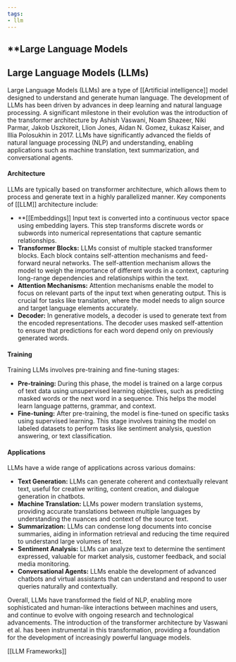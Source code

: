 ```yaml
---
tags: 
- llm
---
```


## **Large Language Models

## Large Language Models (LLMs)

Large Language Models (LLMs) are a type of [[Artificial intelligence]] model designed to understand and generate human language. The development of LLMs has been driven by advances in deep learning and natural language processing. A significant milestone in their evolution was the introduction of the transformer architecture by Ashish Vaswani, Noam Shazeer, Niki Parmar, Jakob Uszkoreit, Llion Jones, Aidan N. Gomez, Łukasz Kaiser, and Illia Polosukhin in 2017. LLMs have significantly advanced the fields of natural language processing (NLP) and understanding, enabling applications such as machine translation, text summarization, and conversational agents.

#### Architecture

LLMs are typically based on transformer architecture, which allows them to process and generate text in a highly parallelized manner. Key components of [[LLM]] architecture include:

- **[[Embeddings]] Input text is converted into a continuous vector space using embedding layers. This step transforms discrete words or subwords into numerical representations that capture semantic relationships.
- **Transformer Blocks:** LLMs consist of multiple stacked transformer blocks. Each block contains self-attention mechanisms and feed-forward neural networks. The self-attention mechanism allows the model to weigh the importance of different words in a context, capturing long-range dependencies and relationships within the text.
- **Attention Mechanisms:** Attention mechanisms enable the model to focus on relevant parts of the input text when generating output. This is crucial for tasks like translation, where the model needs to align source and target language elements accurately.
- **Decoder:** In generative models, a decoder is used to generate text from the encoded representations. The decoder uses masked self-attention to ensure that predictions for each word depend only on previously generated words.

#### Training

Training LLMs involves pre-training and fine-tuning stages:

- **Pre-training:** During this phase, the model is trained on a large corpus of text data using unsupervised learning objectives, such as predicting masked words or the next word in a sequence. This helps the model learn language patterns, grammar, and context.
- **Fine-tuning:** After pre-training, the model is fine-tuned on specific tasks using supervised learning. This stage involves training the model on labeled datasets to perform tasks like sentiment analysis, question answering, or text classification.

#### Applications

LLMs have a wide range of applications across various domains:

- **Text Generation:** LLMs can generate coherent and contextually relevant text, useful for creative writing, content creation, and dialogue generation in chatbots.
- **Machine Translation:** LLMs power modern translation systems, providing accurate translations between multiple languages by understanding the nuances and context of the source text.
- **Summarization:** LLMs can condense long documents into concise summaries, aiding in information retrieval and reducing the time required to understand large volumes of text.
- **Sentiment Analysis:** LLMs can analyze text to determine the sentiment expressed, valuable for market analysis, customer feedback, and social media monitoring.
- **Conversational Agents:** LLMs enable the development of advanced chatbots and virtual assistants that can understand and respond to user queries naturally and contextually.

Overall, LLMs have transformed the field of NLP, enabling more sophisticated and human-like interactions between machines and users, and continue to evolve with ongoing research and technological advancements. The introduction of the transformer architecture by Vaswani et al. has been instrumental in this transformation, providing a foundation for the development of increasingly powerful language models.

[[LLM Frameworks]]